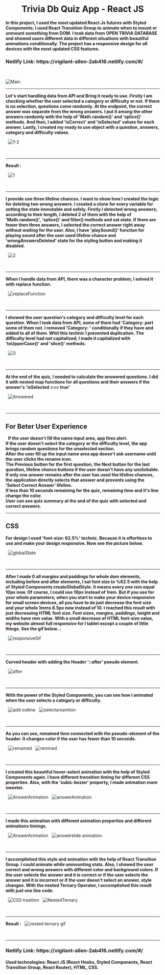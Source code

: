 <h1 style='text-align:center;'> Trivia Db Quiz App - React JS </h1>

<strong> In this project, I used the most updated React Js futures with Styled Components; I used React Transition Group to animate when to mount or unmount something from DOM. I took data from OPEN TRIVIA DATABASE and showed users different data in different situations with beautiful animations conditionally. The project has a responsive design for all devices with the most updated CSS features. </strong>

<h3>Netlify Link: https://vigilant-allen-2ab416.netlify.com/#/</h3>
&nbsp;

![Main](https://user-images.githubusercontent.com/57728302/76013725-6a789d80-5ee6-11ea-8988-a2a2267d1a04.gif)

<hr>

<strong> Let's start handling data from API and Bring it ready to use. Firstly I am checking whether the user selected a category or difficulty or not. If there is no selection, questions come randomly. At the endpoint, the correct answer was separate from the wrong answers. I put it among the other answers randomly with the help of 'Math.random()' and 'splice()' methods. And then, I added 'isCorrect' and 'isSelected' values for each answer. Lastly, I created my ready to use object with a question, answers, category and difficulty values.</strong>

&nbsp;
![1-2](https://user-images.githubusercontent.com/57728302/76015245-f12e7a00-5ee8-11ea-9565-442a59a815c9.JPG)

&nbsp;

<hr>

<strong> Result : </strong>

&nbsp;
![1](https://user-images.githubusercontent.com/57728302/76015623-6d28c200-5ee9-11ea-98c0-32b948c7c801.png)

&nbsp;

<hr>

<strong> I provide use three lifeline chances. I want to show how I created the logic for deleting two wrong answers. I created a clone for every variable for setting the state immutable and safely. Firstly I detected wrong answers; according to their length, I deleted 2 of them with the help of 'Math.random()', 'splice()' and filter() methods and sat state. If there are fewer then three answers, I selected the correct answer right away without waiting for the user. Also, I have 'playSound()' function for playing sound after the user used lifeline chance and 'wrongAnswersDeleted' state for the styling button and making it disabled. </strong>

&nbsp;
![2](https://user-images.githubusercontent.com/57728302/76016635-318ef780-5eeb-11ea-8e51-bdb6ba2da472.JPG)

&nbsp;

<hr>

<strong> When I handle data from API, there was a character problem; I solved it with replace function.</strong>

&nbsp;
![replaceFunction](https://user-images.githubusercontent.com/57728302/76017572-d231e700-5eec-11ea-9554-b45210256156.JPG)

&nbsp;

<hr>

<strong> I showed the user question's category and difficulty level for each question. When I took data from API, some of them had 'Category: part some of them not. I removed 'Category: ' conditionally if they have and added to all of them. Whit this technic I prevented duplication. The difficulty level had not capitalized; I made it capitalized with 'toUpperCase()' and 'slice()' methods.</strong>

&nbsp;
![3](https://user-images.githubusercontent.com/57728302/76018550-399c6680-5eee-11ea-9b73-b36cdc1f1d3b.JPG)

&nbsp;

<hr>

<strong> At the end of the quiz, I needed to calculate the answered questions. I did it with nested map functions for all questions and their answers if the answer's 'isSelected === true'</strong>

&nbsp;
![Answered](https://user-images.githubusercontent.com/57728302/76018827-bfb8ad00-5eee-11ea-8d2d-dd5b9a96d6ab.JPG)

&nbsp;

<hr>

<h2> For Beter User Experience </h2>

&nbsp;
<strong>If the user doesn't fill the name input area, app fires alert. </br>
If the user doesn't select the category or the difficulty level, the app brings random questions for the unselected section. </br> 
After the user fill up the input name area app doesn't ask username until the user clicks the rename icon.</br>
The Previous button for the first question, the Next button for the last question, lifeline chance buttons if the user doesn't have any unclickable.</br>
If only one answer remains after the user has used the lifeline chances, the application directly selects that answer and prevents using the 'Select Correct Answer' lifeline.</br>
If less than 10 seconds remaining for the quiz, remaining time and it's line change the color.</br>
User can see quiz summary at the and of the quiz with selected and correct answers.
</strong>
&nbsp;

<hr>

<h2>CSS</h2>

<strong> For design I used 'font-size: 62.5%' technic. Because it is effortless to use and make your design responsive. Now see the picture below. </strong>

&nbsp;
![globalState](https://user-images.githubusercontent.com/57728302/76023609-77ea5380-5ef7-11ea-8fd5-8ead8c123a7d.JPG)

&nbsp;

<hr>

<strong> After I made 0 all margins and paddings for whole dom elements, including before and after elements, I sat font size to %62.5 with the help of Styled Components createGlobalStyle. It means every one rem equal 10px now. Of course, I could use 10px instead of 1rem. But if you use for your whole parameters; when you start to make your device responsive for small screen devices, all you have to do just decrease the font size and your whole 1rems 8.5px now instead of 10. I reached this result with just decreasing HTML font size. Font sizes, margins, paddings, height and widths have rem value. With a small decrease of HTML font-size value, my website almost full responsive for I tablet except a couple of little things. See the gif below... </strong>

&nbsp;
![responsiveGif](https://user-images.githubusercontent.com/57728302/76023709-ac5e0f80-5ef7-11ea-8f93-ace5c5e87111.gif)

&nbsp;

<hr>

<strong> Curved header with adding the Header '::after' pseudo element. </strong>

&nbsp;
![after](https://user-images.githubusercontent.com/57728302/76023925-2db5a200-5ef8-11ea-8bd1-0ad4cc01f3f5.JPG)

&nbsp;

<hr>

<strong>With the power of the Styled Components, you can see how I animated when the user selects a category or difficulty. </strong>

&nbsp;
![add outline](https://user-images.githubusercontent.com/57728302/76024104-84bb7700-5ef8-11ea-8079-c95cb7f75a72.JPG)
&nbsp;
![selectaniamtion](https://user-images.githubusercontent.com/57728302/76024307-d95ef200-5ef8-11ea-997a-bacc134a2e1b.gif)

&nbsp;

<hr>

<strong>As you can see, remained time connected with the pseudo-element of the header. It changes color if the user has fewer than 10 seconds.</strong>

&nbsp;
![remained](https://user-images.githubusercontent.com/57728302/76024902-e0d2cb00-5ef9-11ea-8697-500b306198a4.JPG)
&nbsp;
![remined](https://user-images.githubusercontent.com/57728302/76024905-e29c8e80-5ef9-11ea-8a5f-69fcaff30690.gif)

&nbsp;

<hr>

<strong>I created this beautiful hover-select animation with the help of Styled Components again. I have different transition timing for different CSS properties. Also, with the 'cubic-bezier' property, I made animation more sweeter. </strong>

&nbsp;
![AnswerAnimation](https://user-images.githubusercontent.com/57728302/76025290-aae21680-5efa-11ea-8e95-3687cf4e61d8.JPG)
&nbsp;
![answerAnimation](https://user-images.githubusercontent.com/57728302/76025289-aa498000-5efa-11ea-99d9-bd6611e383ea.gif)

&nbsp;

<hr>

<strong>I made this animation with different animation properties and different animations timings. </strong>

&nbsp;
![AnswerAnimation](https://user-images.githubusercontent.com/57728302/76025980-f3e69a80-5efb-11ea-951f-06c6275f20d2.JPG)
&nbsp;
![answerslide animation](https://user-images.githubusercontent.com/57728302/76025990-f648f480-5efb-11ea-82bc-a5183e1304ee.gif)

&nbsp;

<hr>

<strong>I accomplished this style and animation with the help of React Transition Group. I could animate while unmounting stats. Also, I showed the user correct and wrong answers with different color and background colors. If the user selects the answer and it is correct or if the user selects the answer and it is incorrect or if the user doesn't select an answer, style changes. With the nested Ternary Operator, I accomplished this result with just one line code. </strong>

&nbsp;
![CSS trasition](https://user-images.githubusercontent.com/57728302/76026561-057c7200-5efd-11ea-8564-730aaf298430.JPG)
&nbsp;
![NestedTernary](https://user-images.githubusercontent.com/57728302/76026556-031a1800-5efd-11ea-99ee-60bfc90b1ef5.JPG)

&nbsp;

<hr>

<strong>Result : </strong>
&nbsp;
![nested ternary gif](https://user-images.githubusercontent.com/57728302/76026551-001f2780-5efd-11ea-9671-81c1884775b7.gif)

&nbsp;

<hr>

<h3>Netlify Link: https://vigilant-allen-2ab416.netlify.com/#/</h3>
<h4><strong>Used technologies: </strong> React JS (React Hooks, Styled Components, React Transition Group, React Router), HTML, CSS.  </h4>




